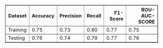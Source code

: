 <table border="1" class="dataframe">
  <thead>
    <tr style="text-align: right;">
      <th>Dataset</th>
      <th>Accuracy</th>
      <th>Precision</th>
      <th>Recall</th>
      <th>F1-Score</th>
      <th>ROU-AUC-SCORE</th>
    </tr>
  </thead>
  <tbody>
    <tr>
      <td>Training</td>
      <td>0.75</td>
      <td>0.73</td>
      <td>0.80</td>
      <td>0.77</td>
      <td>0.75</td>
    </tr>
    <tr>
      <td>Testing</td>
      <td>0.76</td>
      <td>0.74</td>
      <td>0.79</td>
      <td>0.77</td>
      <td>0.76</td>
    </tr>
  </tbody>
</table>